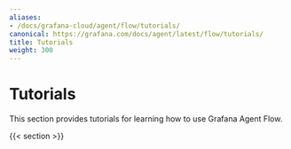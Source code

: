 ```yaml
---
aliases:
- /docs/grafana-cloud/agent/flow/tutorials/
canonical: https://grafana.com/docs/agent/latest/flow/tutorials/
title: Tutorials
weight: 300
---
```


# Tutorials

This section provides tutorials for learning how to use Grafana Agent Flow. 

{{< section >}}
